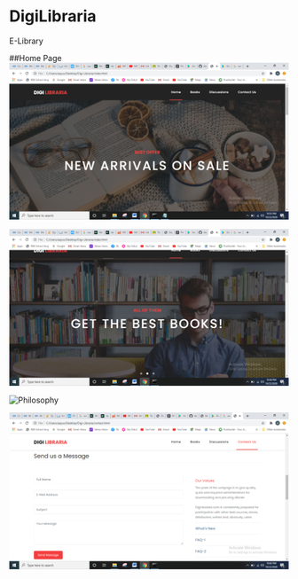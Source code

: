 # DigiLibraria
E-Library

##Home Page
![Home1](https://github.com/Aayu231/Digi-Libraria/blob/main/images/Home1.png)

![Home2](https://github.com/Aayu231/Digi-Libraria/blob/main/images/Home2.png)

![Philosophy](https://github.com/Aayu231/Digi-Libraria/blob/main/images/Home1philosophy.png)

![Send Message](https://github.com/Aayu231/Digi-Libraria/blob/main/images/sendusamessage.png)
